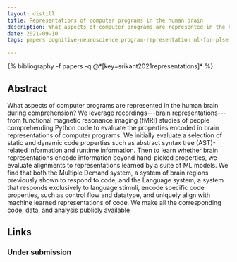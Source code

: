 ```yaml
---
layout: distill
title: Representations of computer programs in the human brain
description: What aspects of computer programs are represented in the human brain during program comprehension?
date: 2021-09-10
tags: papers cognitive-neuroscience program-representation ml-for-plse

---
```

<div class="publications">
    {% bibliography -f papers -q @*[key=srikant2021representations]* %}
</div>

## Abstract 
What aspects of computer programs are represented in the human brain during comprehension?
We leverage recordings---brain representations---from functional magnetic resonance imaging (fMRI) studies of people comprehending Python code to evaluate the properties encoded in brain representations of computer programs.
We initially evaluate a selection of static and dynamic code properties such as abstract syntax tree (AST)-related information and runtime information.
Then to learn whether brain representations encode information beyond hand-picked properties, we evaluate alignments to representations learned by a suite of ML models.
We find that both the Multiple Demand system, a system of brain regions previously shown to respond to code, and the Language system, a system that responds exclusively to language stimuli, encode specific code properties, such as control flow and datatype, and uniquely align with machine learned representations of code.
We make all the corresponding code, data, and analysis publicly available

## Links
### Under submission